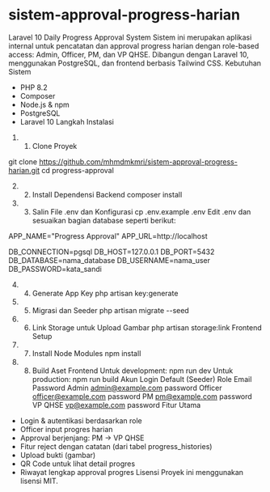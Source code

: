 # sistem-approval-progress-harian

Laravel 10 Daily Progress Approval System
Sistem ini merupakan aplikasi internal untuk pencatatan dan approval progress harian dengan role-based access: Admin, Officer, PM, dan VP QHSE. Dibangun dengan Laravel 10, menggunakan PostgreSQL, dan frontend berbasis Tailwind CSS.
Kebutuhan Sistem
- PHP 8.2
- Composer
- Node.js & npm
- PostgreSQL
- Laravel 10
Langkah Instalasi
1.	1. Clone Proyek

git clone https://github.com/mhmdmkmri/sistem-approval-progress-harian.git
cd progress-approval

2.	2. Install Dependensi Backend
composer install
3.	3. Salin File .env dan Konfigurasi
cp .env.example .env
Edit .env dan sesuaikan bagian database seperti berikut:

APP_NAME="Progress Approval"
APP_URL=http://localhost

DB_CONNECTION=pgsql
DB_HOST=127.0.0.1
DB_PORT=5432
DB_DATABASE=nama_database
DB_USERNAME=nama_user
DB_PASSWORD=kata_sandi

4.	4. Generate App Key
php artisan key:generate
5.	5. Migrasi dan Seeder
php artisan migrate --seed
6.	6. Link Storage untuk Upload Gambar
php artisan storage:link
Frontend Setup
7.	7. Install Node Modules
npm install
8.	8. Build Aset Frontend
Untuk development:
npm run dev
Untuk production:
npm run build
Akun Login Default (Seeder)
Role	Email	Password
Admin	admin@example.com	password
Officer	officer@example.com	password
PM	pm@example.com	password
VP QHSE	vp@example.com	password
Fitur Utama
- Login & autentikasi berdasarkan role
- Officer input progres harian
- Approval berjenjang: PM → VP QHSE
- Fitur reject dengan catatan (dari tabel progress_histories)
- Upload bukti (gambar)
- QR Code untuk lihat detail progres
- Riwayat lengkap approval progres
Lisensi
Proyek ini menggunakan lisensi MIT.
